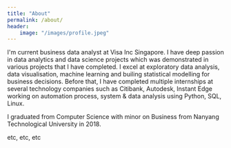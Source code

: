 ```yaml
---
title: "About"
permalink: /about/
header:
	image: "/images/profile.jpeg"
---
```



I'm current business data analyst at Visa Inc Singapore. I have deep passion in data analytics and data science projects which was demonstrated in various projects that I have completed.
I excel at exploratory data analysis, data visualisation, machine learning and builing statistical modelling for business decisions.
Before that, I have completed multiple internships at several technology companies such as Citibank, Autodesk, Instant Edge working on automation process, system & data analysis using Python, SQL, Linux.

I graduated from Computer Science with minor on Business from Nanyang Technological University in 2018.

etc, etc, etc
